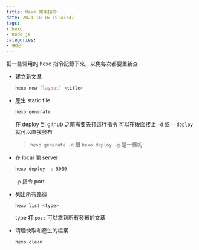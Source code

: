 ```yaml
---
title: Hexo 常用指令
date: 2021-10-16 19:45:47
tags:
- hexo
- node js
categories:
- 筆記
---
```


把一些常用的 hexo 指令記錄下來，以免每次都要重新查

- 建立新文章
    
    ```bash
    hexo new [layout] <title>
    ```
    
- 產生 static file
    
    ```bash
    hexo generate
    ```
    
    在 deploy 到 github 之前需要先打這行指令
    可以在後面接上 `-d` 或 `--deploy` 就可以直接發布
    
    > `hexo generate -d` 跟 `hexo deploy -g` 是一樣的
    > 
- 在 local 開 server
    
    ```bash
    hexo deploy -p 5000
    ```
    
    `-p` 指令 port
    
- 列出所有路徑
    
    ```bash
    hexo list <type>
    ```
    
    type 打 `post` 可以拿到所有發布的文章
    
- 清理快取和產生的檔案
    
    ```bash
    hexo clean
    ```